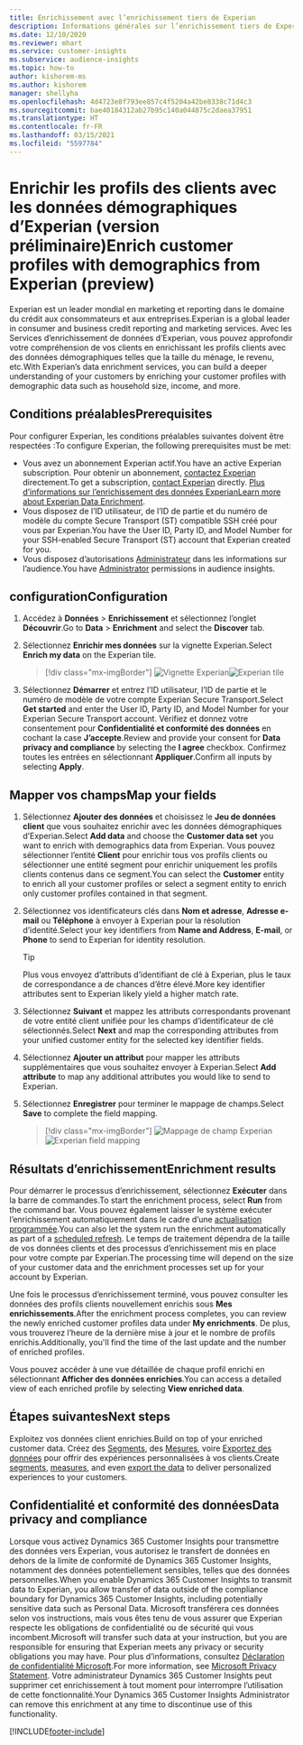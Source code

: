 ```yaml
---
title: Enrichissement avec l’enrichissement tiers de Experian
description: Informations générales sur l’enrichissement tiers de Experian.
ms.date: 12/10/2020
ms.reviewer: mhart
ms.service: customer-insights
ms.subservice: audience-insights
ms.topic: how-to
author: kishorem-ms
ms.author: kishorem
manager: shellyha
ms.openlocfilehash: 4d4723e8f793ee857c4f5204a42be8338c71d4c3
ms.sourcegitcommit: bae40184312ab27b95c140a044875c2daea37951
ms.translationtype: HT
ms.contentlocale: fr-FR
ms.lasthandoff: 03/15/2021
ms.locfileid: "5597784"
---
```

# <a name="enrich-customer-profiles-with-demographics-from-experian-preview"></a><span data-ttu-id="b3d29-103">Enrichir les profils des clients avec les données démographiques d’Experian (version préliminaire)</span><span class="sxs-lookup"><span data-stu-id="b3d29-103">Enrich customer profiles with demographics from Experian (preview)</span></span>

<span data-ttu-id="b3d29-104">Experian est un leader mondial en marketing et reporting dans le domaine du crédit aux consommateurs et aux entreprises.</span><span class="sxs-lookup"><span data-stu-id="b3d29-104">Experian is a global leader in consumer and business credit reporting and marketing services.</span></span> <span data-ttu-id="b3d29-105">Avec les Services d’enrichissement de données d’Experian, vous pouvez approfondir votre compréhension de vos clients en enrichissant les profils clients avec des données démographiques telles que la taille du ménage, le revenu, etc.</span><span class="sxs-lookup"><span data-stu-id="b3d29-105">With Experian’s data enrichment services, you can build a deeper understanding of your customers by enriching your customer profiles with demographic data such as household size, income, and more.</span></span>

## <a name="prerequisites"></a><span data-ttu-id="b3d29-106">Conditions préalables</span><span class="sxs-lookup"><span data-stu-id="b3d29-106">Prerequisites</span></span>

<span data-ttu-id="b3d29-107">Pour configurer Experian, les conditions préalables suivantes doivent être respectées :</span><span class="sxs-lookup"><span data-stu-id="b3d29-107">To configure Experian, the following prerequisites must be met:</span></span>

- <span data-ttu-id="b3d29-108">Vous avez un abonnement Experian actif.</span><span class="sxs-lookup"><span data-stu-id="b3d29-108">You have an active Experian subscription.</span></span> <span data-ttu-id="b3d29-109">Pour obtenir un abonnement, [contactez Experian](https://www.experian.com/marketing-services/contact) directement.</span><span class="sxs-lookup"><span data-stu-id="b3d29-109">To get a subscription, [contact Experian](https://www.experian.com/marketing-services/contact) directly.</span></span> <span data-ttu-id="b3d29-110">[Plus d’informations sur l’enrichissement des données Experian](https://www.experian.com/marketing-services/microsoft?cmpid=ems_web_mci_cdppage)</span><span class="sxs-lookup"><span data-stu-id="b3d29-110">[Learn more about Experian Data Enrichment](https://www.experian.com/marketing-services/microsoft?cmpid=ems_web_mci_cdppage).</span></span>
- <span data-ttu-id="b3d29-111">Vous disposez de l’ID utilisateur, de l’ID de partie et du numéro de modèle du compte Secure Transport (ST) compatible SSH créé pour vous par Experian.</span><span class="sxs-lookup"><span data-stu-id="b3d29-111">You have the User ID, Party ID, and Model Number for your SSH-enabled Secure Transport (ST) account that Experian created for you.</span></span>
- <span data-ttu-id="b3d29-112">Vous disposez d’autorisations [Administrateur](permissions.md#administrator) dans les informations sur l’audience.</span><span class="sxs-lookup"><span data-stu-id="b3d29-112">You have [Administrator](permissions.md#administrator) permissions in audience insights.</span></span>

## <a name="configuration"></a><span data-ttu-id="b3d29-113">configuration</span><span class="sxs-lookup"><span data-stu-id="b3d29-113">Configuration</span></span>

1. <span data-ttu-id="b3d29-114">Accédez à **Données** > **Enrichissement** et sélectionnez l’onglet **Découvrir**.</span><span class="sxs-lookup"><span data-stu-id="b3d29-114">Go to **Data** > **Enrichment** and select the **Discover** tab.</span></span>

1. <span data-ttu-id="b3d29-115">Sélectionnez **Enrichir mes données** sur la vignette Experian.</span><span class="sxs-lookup"><span data-stu-id="b3d29-115">Select **Enrich my data** on the Experian tile.</span></span>

   > [!div class="mx-imgBorder"]
   > <span data-ttu-id="b3d29-116">![Vignette Experian](media/experian-tile.png "Vignette Experian")</span><span class="sxs-lookup"><span data-stu-id="b3d29-116">![Experian tile](media/experian-tile.png "Experian tile")</span></span>

1. <span data-ttu-id="b3d29-117">Sélectionnez **Démarrer** et entrez l’ID utilisateur, l’ID de partie et le numéro de modèle de votre compte Experian Secure Transport.</span><span class="sxs-lookup"><span data-stu-id="b3d29-117">Select **Get started** and enter the User ID, Party ID, and Model Number for your Experian Secure Transport account.</span></span> <span data-ttu-id="b3d29-118">Vérifiez et donnez votre consentement pour **Confidentialité et conformité des données** en cochant la case **J’accepte**.</span><span class="sxs-lookup"><span data-stu-id="b3d29-118">Review and provide your consent for **Data privacy and compliance** by selecting the **I agree** checkbox.</span></span> <span data-ttu-id="b3d29-119">Confirmez toutes les entrées en sélectionnant **Appliquer**.</span><span class="sxs-lookup"><span data-stu-id="b3d29-119">Confirm all inputs by selecting **Apply**.</span></span>

## <a name="map-your-fields"></a><span data-ttu-id="b3d29-120">Mapper vos champs</span><span class="sxs-lookup"><span data-stu-id="b3d29-120">Map your fields</span></span>

1.  <span data-ttu-id="b3d29-121">Sélectionnez **Ajouter des données** et choisissez le **Jeu de données client** que vous souhaitez enrichir avec les données démographiques d’Experian.</span><span class="sxs-lookup"><span data-stu-id="b3d29-121">Select **Add data** and choose the **Customer data set** you want to enrich with demographics data from Experian.</span></span> <span data-ttu-id="b3d29-122">Vous pouvez sélectionner l’entité **Client** pour enrichir tous vos profils clients ou sélectionner une entité segment pour enrichir uniquement les profils clients contenus dans ce segment.</span><span class="sxs-lookup"><span data-stu-id="b3d29-122">You can select the **Customer** entity to enrich all your customer profiles or select a segment entity to enrich only customer profiles contained in that segment.</span></span>

1. <span data-ttu-id="b3d29-123">Sélectionnez vos identificateurs clés dans **Nom et adresse**, **Adresse e-mail** ou **Téléphone** à envoyer à Experian pour la résolution d’identité.</span><span class="sxs-lookup"><span data-stu-id="b3d29-123">Select your key identifiers from **Name and Address**, **E-mail**, or **Phone** to send to Experian for identity resolution.</span></span>

   > [!TIP]
   > <span data-ttu-id="b3d29-124">Plus vous envoyez d’attributs d’identifiant de clé à Experian, plus le taux de correspondance a de chances d’être élevé.</span><span class="sxs-lookup"><span data-stu-id="b3d29-124">More key identifier attributes sent to Experian likely yield a higher match rate.</span></span>

1. <span data-ttu-id="b3d29-125">Sélectionnez **Suivant** et mappez les attributs correspondants provenant de votre entité client unifiée pour les champs d’identificateur de clé sélectionnés.</span><span class="sxs-lookup"><span data-stu-id="b3d29-125">Select **Next** and map the corresponding attributes from your unified customer entity for the selected key identifier fields.</span></span>

1. <span data-ttu-id="b3d29-126">Sélectionnez **Ajouter un attribut** pour mapper les attributs supplémentaires que vous souhaitez envoyer à Experian.</span><span class="sxs-lookup"><span data-stu-id="b3d29-126">Select **Add attribute** to map any additional attributes you would like to send to Experian.</span></span>

1.  <span data-ttu-id="b3d29-127">Sélectionnez **Enregistrer** pour terminer le mappage de champs.</span><span class="sxs-lookup"><span data-stu-id="b3d29-127">Select **Save** to complete the field mapping.</span></span>

    > [!div class="mx-imgBorder"]
    > <span data-ttu-id="b3d29-128">![Mappage de champ Experian](media/experian-field-mapping.png "Mappage de champ Experian")</span><span class="sxs-lookup"><span data-stu-id="b3d29-128">![Experian field mapping](media/experian-field-mapping.png "Experian field mapping")</span></span>

## <a name="enrichment-results"></a><span data-ttu-id="b3d29-129">Résultats d’enrichissement</span><span class="sxs-lookup"><span data-stu-id="b3d29-129">Enrichment results</span></span>

<span data-ttu-id="b3d29-130">Pour démarrer le processus d’enrichissement, sélectionnez **Exécuter** dans la barre de commandes.</span><span class="sxs-lookup"><span data-stu-id="b3d29-130">To start the enrichment process, select **Run** from the command bar.</span></span> <span data-ttu-id="b3d29-131">Vous pouvez également laisser le système exécuter l’enrichissement automatiquement dans le cadre d’une [actualisation programmée](system.md#schedule-tab).</span><span class="sxs-lookup"><span data-stu-id="b3d29-131">You can also let the system run the enrichment automatically as part of a [scheduled refresh](system.md#schedule-tab).</span></span> <span data-ttu-id="b3d29-132">Le temps de traitement dépendra de la taille de vos données clients et des processus d’enrichissement mis en place pour votre compte par Experian.</span><span class="sxs-lookup"><span data-stu-id="b3d29-132">The processing time will depend on the size of your customer data and the enrichment processes set up for your account by Experian.</span></span>

<span data-ttu-id="b3d29-133">Une fois le processus d’enrichissement terminé, vous pouvez consulter les données des profils clients nouvellement enrichis sous **Mes enrichissements**.</span><span class="sxs-lookup"><span data-stu-id="b3d29-133">After the enrichment process completes, you can review the newly enriched customer profiles data under **My enrichments**.</span></span> <span data-ttu-id="b3d29-134">De plus, vous trouverez l’heure de la dernière mise à jour et le nombre de profils enrichis.</span><span class="sxs-lookup"><span data-stu-id="b3d29-134">Additionally, you'll find the time of the last update and the number of enriched profiles.</span></span>

<span data-ttu-id="b3d29-135">Vous pouvez accéder à une vue détaillée de chaque profil enrichi en sélectionnant **Afficher des données enrichies**.</span><span class="sxs-lookup"><span data-stu-id="b3d29-135">You can access a detailed view of each enriched profile by selecting **View enriched data**.</span></span>

## <a name="next-steps"></a><span data-ttu-id="b3d29-136">Étapes suivantes</span><span class="sxs-lookup"><span data-stu-id="b3d29-136">Next steps</span></span>

<span data-ttu-id="b3d29-137">Exploitez vos données client enrichies.</span><span class="sxs-lookup"><span data-stu-id="b3d29-137">Build on top of your enriched customer data.</span></span> <span data-ttu-id="b3d29-138">Créez des [Segments](segments.md), des [Mesures](measures.md), voire [Exportez des données](export-destinations.md) pour offrir des expériences personnalisées à vos clients.</span><span class="sxs-lookup"><span data-stu-id="b3d29-138">Create [segments](segments.md), [measures](measures.md), and even [export the data](export-destinations.md) to deliver personalized experiences to your customers.</span></span>

## <a name="data-privacy-and-compliance"></a><span data-ttu-id="b3d29-139">Confidentialité et conformité des données</span><span class="sxs-lookup"><span data-stu-id="b3d29-139">Data privacy and compliance</span></span>

<span data-ttu-id="b3d29-140">Lorsque vous activez Dynamics 365 Customer Insights pour transmettre des données vers Experian, vous autorisez le transfert de données en dehors de la limite de conformité de Dynamics 365 Customer Insights, notamment des données potentiellement sensibles, telles que des données personnelles.</span><span class="sxs-lookup"><span data-stu-id="b3d29-140">When you enable Dynamics 365 Customer Insights to transmit data to Experian, you allow transfer of data outside of the compliance boundary for Dynamics 365 Customer Insights, including potentially sensitive data such as Personal Data.</span></span> <span data-ttu-id="b3d29-141">Microsoft transférera ces données selon vos instructions, mais vous êtes tenu de vous assurer que Experian respecte les obligations de confidentialité ou de sécurité qui vous incombent.</span><span class="sxs-lookup"><span data-stu-id="b3d29-141">Microsoft will transfer such data at your instruction, but you are responsible for ensuring that Experian meets any privacy or security obligations you may have.</span></span> <span data-ttu-id="b3d29-142">Pour plus d’informations, consultez [Déclaration de confidentialité Microsoft](https://go.microsoft.com/fwlink/?linkid=396732).</span><span class="sxs-lookup"><span data-stu-id="b3d29-142">For more information, see [Microsoft Privacy Statement](https://go.microsoft.com/fwlink/?linkid=396732).</span></span>
<span data-ttu-id="b3d29-143">Votre administrateur Dynamics 365 Customer Insights peut supprimer cet enrichissement à tout moment pour interrompre l’utilisation de cette fonctionnalité.</span><span class="sxs-lookup"><span data-stu-id="b3d29-143">Your Dynamics 365 Customer Insights Administrator can remove this enrichment at any time to discontinue use of this functionality.</span></span>


[!INCLUDE[footer-include](../includes/footer-banner.md)]